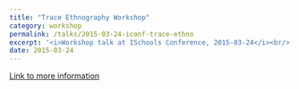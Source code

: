 ```yaml
---
title: "Trace Ethnography Workshop"
category: workshop
permalink: /talks/2015-03-24-iconf-trace-ethno
excerpt: '<i>Workshop talk at ISchools Conference, 2015-03-24</i><br/>'
date: 2015-03-24
---
```


<a href='http://trace-ethnography.github.io'>Link to more information</a>

